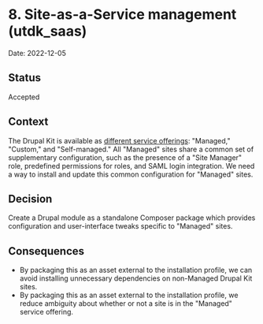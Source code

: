# 8. Site-as-a-Service management (utdk_saas)

Date: 2022-12-05

## Status

Accepted

## Context

The Drupal Kit is available as [different service offerings](https://ut.service-now.com/sp?id=ut_bs_service_detail&sys_id=d6d65c7c4ff9d200f6897bcd0210c786): "Managed,"	"Custom," and	"Self-managed." All "Managed" sites share a common set of supplementary configuration, such as the presence of a "Site Manager" role, predefined permissions for roles, and SAML login integration. We need a way to install and update this common configuration for "Managed" sites.

## Decision

Create a Drupal module as a standalone Composer package which provides configuration and user-interface tweaks specific to "Managed" sites.

## Consequences

- By packaging this as an asset external to the installation profile, we can avoid installing unnecessary dependencies on non-Managed Drupal Kit sites.
- By packaging this as an asset external to the installation profile, we reduce ambiguity about whether or not a site is in the "Managed" service offering.
